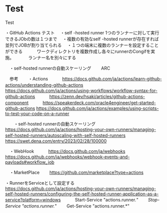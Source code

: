# Test
Test


・GitHub Actions テスト
　・self -hosted  runner 1つのランナーに対して実行できるJObの数は１つまで
　・複数の有効なself -hosted  runnerが存在すれば並列でJOBが割り当てられる
　・１つの端末に複数のランナーを設定することができる
　　　ワークディレクトリを複数作成し各々にrunnerのCongifを実施。
　　　ランナー名を別々にする

　・self-hosted runnerの自動スケーリング
　　ARC

　参考
　　・Actions
　　　https://docs.github.com/ja/actions/learn-github-actions/understanding-github-actions
　　　https://docs.github.com/ja/actions/using-workflows/workflow-syntax-for-github-actions
　　　https://zenn.dev/hsaki/articles/github-actions-component
　　　https://speakerdeck.com/oracle4engineer/get-started-github-actions
     https://docs.github.com/ja/actions/examples/using-scripts-to-test-your-code-on-a-runner

　　・self-hosted runnerの自動スケーリング
　　　https://docs.github.com/ja/actions/hosting-your-own-runners/managing-self-hosted-runners/autoscaling-with-self-hosted-runners
　　　https://swet.dena.com/entry/2023/02/28/100000

　・WebHook
　　　https://docs.github.com/ja/webhooks
　　　https://docs.github.com/ja/webhooks/webhook-events-and-payloads#workflow_job

　・MarketPlace
　　https://github.com/marketplace?type=actions


 ・RunnerをServiceとして設定する
 　https://docs.github.com/ja/actions/hosting-your-own-runners/managing-self-hosted-runners/configuring-the-self-hosted-runner-application-as-a-service?platform=windows
　　　Start-Service "actions.runner.*"
 　　Stop-Service "actions.runner.*"
 　　Get-Service "actions.runner.*"